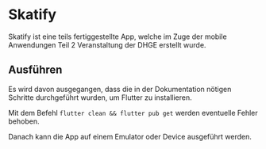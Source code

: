# Skatify

Skatify ist eine teils fertiggestellte App, welche im Zuge der mobile Anwendungen Teil 2 Veranstaltung der DHGE erstellt wurde.

## Ausführen

Es wird davon ausgegangen, dass die in der Dokumentation nötigen Schritte durchgeführt wurden, um Flutter zu installieren.

Mit dem Befehl `flutter clean && flutter pub get` werden eventuelle Fehler behoben.

Danach kann die App auf einem Emulator oder Device ausgeführt werden.
